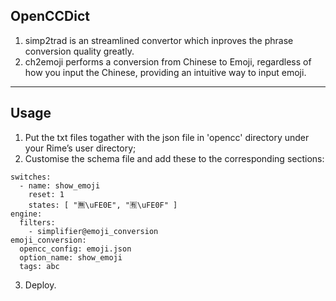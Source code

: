 ## OpenCCDict
1. simp2trad is an streamlined convertor which inproves the phrase conversion quality greatly.
2. ch2emoji performs a conversion from Chinese to Emoji, regardless of how you input the Chinese, providing an intuitive way to input emoji.
---
## Usage
1. Put the txt files togather with the json file in 'opencc' directory under your Rime’s user directory;
2. Customise the schema file and add these to the corresponding sections:
```
switches:
  - name: show_emoji
    reset: 1
    states: [ "🈚️️\uFE0E", "🈶️️\uFE0F" ]
engine:
  filters:
    - simplifier@emoji_conversion
emoji_conversion:
  opencc_config: emoji.json
  option_name: show_emoji
  tags: abc
```
3. Deploy.
